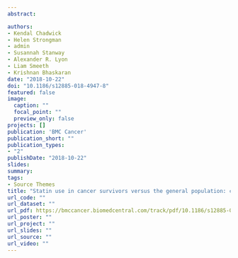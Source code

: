 ```yaml
---
abstract: 

authors:
- Kendal Chadwick
- Helen Strongman
- admin
- Susannah Stanway
- Alexander R. Lyon
- Liam Smeeth
- Krishnan Bhaskaran
date: "2018-10-22"
doi: "10.1186/s12885-018-4947-8"
featured: false
image:
  caption: ""
  focal_point: ""
  preview_only: false
projects: []
publication: 'BMC Cancer'
publication_short: ""
publication_types:
- "2"
publishDate: "2018-10-22"
slides: 
summary: 
tags:
- Source Themes
title: "Statin use in cancer survivors versus the general population: cohort study using primary care data from the UK clinical practice research datalink"
url_code: ""
url_dataset: ""
url_pdf: https://bmccancer.biomedcentral.com/track/pdf/10.1186/s12885-018-4947-8
url_poster: ""
url_project: ""
url_slides: ""
url_source: ""
url_video: ""
---
```



